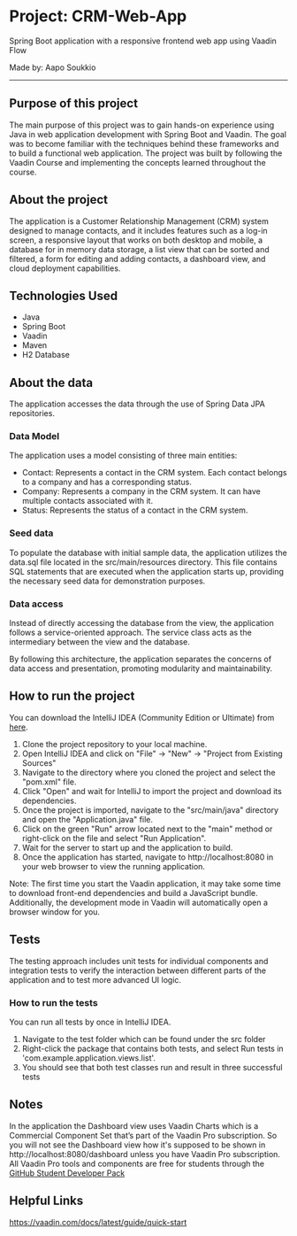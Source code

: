 # Project: CRM-Web-App
Spring Boot application with a responsive frontend web app using Vaadin Flow

Made by: Aapo Soukkio

***

## Purpose of this project

The main purpose of this project was to gain hands-on experience using Java in web application
development with Spring Boot and Vaadin. The goal was to become familiar with the techniques
behind these frameworks and to build a functional web application. The project was built by
following the Vaadin Course and implementing the concepts learned throughout the course.

## About the project

The application is a Customer Relationship Management (CRM) system designed to manage contacts,
and it includes features such as a log-in screen, a responsive layout that works on both desktop
and mobile, a database for in memory data storage, a list view that can be sorted and filtered,
a form for editing and adding contacts, a dashboard view, and cloud deployment capabilities.

## Technologies Used

- Java
- Spring Boot
- Vaadin
- Maven
- H2 Database

## About the data

The application accesses the data through the use of Spring Data JPA repositories.

### Data Model

The application uses a model consisting of three main entities:

- Contact: Represents a contact in the CRM system. Each contact belongs to a
  company and has a corresponding status.
- Company: Represents a company in the CRM system. It can have multiple contacts 
  associated with it.
- Status: Represents the status of a contact in the CRM system.

### Seed data

To populate the database with initial sample data, the application utilizes the data.sql
file located in the src/main/resources directory. This file contains SQL statements that
are executed when the application starts up, providing the necessary seed data for demonstration purposes.

### Data access

Instead of directly accessing the database from the view, the application follows a service-oriented approach.
The service class acts as the intermediary between the view and the database. 

By following this architecture, the application separates the concerns of data access and presentation,
promoting modularity and maintainability.


## How to run the project

You can download the IntelliJ IDEA (Community Edition or Ultimate) from [here](https://www.jetbrains.com/idea/download/#section=windows).

1. Clone the project repository to your local machine.
2. Open IntelliJ IDEA and click on "File" -> "New" -> "Project from Existing Sources"
3. Navigate to the directory where you cloned the project and select the "pom.xml" file.
4. Click "Open" and wait for IntelliJ to import the project and download its dependencies.
5. Once the project is imported, navigate to the "src/main/java" directory and open the "Application.java" file.
6. Click on the green "Run" arrow located next to the "main" method or right-click on the file and select "Run Application".
7. Wait for the server to start up and the application to build.
8. Once the application has started, navigate to http://localhost:8080 in your web browser to view the running application.


Note: The first time you start the Vaadin application, it may take some time to download front-end dependencies and build
a JavaScript bundle. Additionally, the development mode in Vaadin will automatically open a browser window for you.
## Tests

The testing approach includes unit tests for individual components and integration tests to verify the interaction
between different parts of the application and to test more advanced UI logic.

### How to run the tests

You can run all tests by once in IntelliJ IDEA.

1. Navigate to the test folder which can be found under the src folder
2. Right-click the package that contains both tests, and select Run tests in 'com.example.application.views.list'.
3. You should see that both test classes run and result in three successful tests

## Notes

In the application the Dashboard view uses Vaadin Charts which is a Commercial Component Set
that’s part of the Vaadin Pro subscription. So you will not see the Dashboard view how it's supposed 
to be shown in http://localhost:8080/dashboard unless you have Vaadin Pro subscription.
All Vaadin Pro tools and components are free for students through the [GitHub Student Developer Pack](https://education.github.com/pack?utm_source=github+vaadin)

## Helpful Links

https://vaadin.com/docs/latest/guide/quick-start
